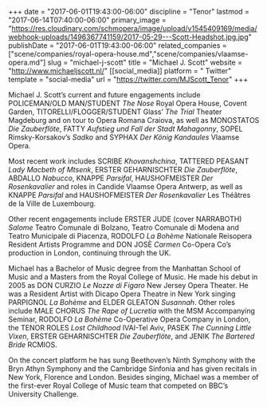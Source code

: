 +++
date = "2017-06-01T19:43:00-06:00"
discipline = "Tenor"
lastmod = "2017-06-14T07:40:00-06:00"
primary_image = "https://res.cloudinary.com/schmopera/image/upload/v1545409169/media/webhook-uploads/1496367741159/2017-05-29---Scott-Headshot.jpg.jpg"
publishDate = "2017-06-01T19:43:00-06:00"
related_companies = ["scene/companies/royal-opera-house.md","scene/companies/vlaamse-opera.md"]
slug = "michael-j-scott"
title = "Michael J. Scott"
website = "http://www.michaeljscott.nl/"
[[social_media]]
platform = " Twitter"
template = "social-media"
url = "https://twitter.com/MJScott_Tenor"
+++

Michael J. Scott’s current and future engagements include POLICEMAN/OLD MAN/STUDENT *The Nose* Royal Opera House, Covent Garden, TITORELLI/FLOGGER/STUDENT Glass’ *The Trial* Theater Magdeburg and on tour to Opera Romana Craiova, as well as MONOSTATOS *Die Zauberflöte*, FATTY *Aufstieg und Fall der Stadt Mahagonny*, SOPEL Rimsky-Korsakov’s *Sadko* and SYPHAX *Der König Kandaules* Vlaamse Opera.

Most recent work includes SCRIBE *Khovanshchina*, TATTERED PEASANT *Lady Macbeth of Mtsenk*, ERSTER GEHARNISCHTER *Die Zauberflöte*, ABDALLO *Nabucco*, KNAPPE *Parsifal*, HAUSHOFMEISTER *Der Rosenkavalier* and roles in Candide Vlaamse Opera Antwerp, as well as KNAPPE *Parsifal* and HAUSHOFMEISTER *Der Rosenkavalier* Les Théâtres de la Ville de Luxembourg.

Other recent engagements include ERSTER JUDE (cover NARRABOTH) *Salome* Teatro Comunale di Bolzano, Teatro Comunale di Modena and Teatro Municipale di Piacenza, RODOLFO *La Bohème* Nationale Reisopera Resident Artists Programme and DON JOSÈ *Carmen* Co-Opera Co’s production in London, continuing through the UK.

Michael has a Bachelor of Music degree from the Manhattan School of Music and a Masters from the Royal College of Music. He made his debut in 2005 as DON CURZIO *Le Nozze di Figaro* New Jersey Opera Theater. He was a Resident Artist with Dicapo Opera Theatre in New York singing PARPIGNOL *La Bohème* and ELDER GLEATON *Susannah*. Other roles include MALE CHORUS *The Rape of Lucretia* with the MSM Accompanying Seminar, RODOLFO *La Bohème* Co-Operative Opera Company in London, the TENOR ROLES *Lost Childhood* IVAI-Tel Aviv, PASEK *The Cunning Little Vixen*, ERSTER GEHARNISCHTER *Die Zauberflöte*, and JENIK *The Bartered Bride* RCMIOS.

On the concert platform he has sung Beethoven’s Ninth Symphony with the Bryn Athyn Symphony and the Cambridge Sinfonia and has given recitals in New York, Florence and London. Besides singing, Michael was a member of the first-ever Royal College of Music team that competed on BBC’s University Challenge.
